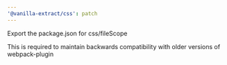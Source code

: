 ```yaml
---
'@vanilla-extract/css': patch
---
```


Export the package.json for css/fileScope

This is required to maintain backwards compatibility with older versions of webpack-plugin